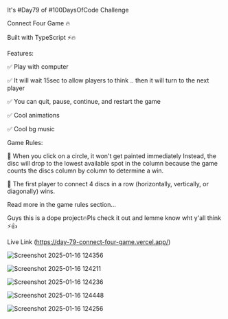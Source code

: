 It's #Day79 of #100DaysOfCode Challenge
 

Connect Four Game 🔥

Built with TypeScript ⚡️🔥


Features: 

✅ Play with computer 

✅ It will wait 15sec to allow players to think .. then it will turn to the next player

✅ You can quit, pause, continue, and restart the game

✅ Cool animations 

✅ Cool bg music

Game Rules:

🔹 When you click on a circle, it won't get painted immediately Instead, the disc will drop to the lowest available spot in the column because the game counts the discs column by column to determine a win.


🔹 The first player to connect 4 discs in a row (horizontally, vertically, or diagonally) wins.

Read more in the game rules section...

Guys this is a dope project🔥Pls check it out and lemme know wht y'all think ⚡️👍



Live Link (https://day-79-connect-four-game.vercel.app/)



![Screenshot 2025-01-16 124356](https://github.com/user-attachments/assets/6d51c339-959a-40a3-b0d9-4c274751908d)



![Screenshot 2025-01-16 124211](https://github.com/user-attachments/assets/cb229bd5-32ed-4810-bbe8-e0783e12ae31)



![Screenshot 2025-01-16 124236](https://github.com/user-attachments/assets/d1cca98e-b14f-4795-9020-41f3bc071986)


![Screenshot 2025-01-16 124448](https://github.com/user-attachments/assets/ff5de8ae-1cf7-4b44-bea6-b44576835dff)



![Screenshot 2025-01-16 124256](https://github.com/user-attachments/assets/47689e77-7874-40f2-9a02-e330a6174ed3)
